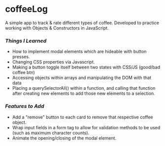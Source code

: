 # coffeeLog
A simple app to track &amp; rate different types of coffee. 
Developed to practice working with Objects & Constructors in JavaScript. 

### *Things I Learned*
* How to implement modal elements which are hideable with button presses. 
* Changing CSS properties via Javascript. 
* Making a button toggle itself between two states with CSS/JS (good/bad coffee btn)
* Accessing objects within arrays and manipulating the DOM with that data
* Placing a querySelectorAll() within a function, and calling that function after creating new elements to add those new elements to a selection. 

### *Features to Add*
* Add a "remove" button to each card to remove that respective coffee object.
* Wrap input fields in a form tag to allow for validation methods to be used (such as maximum character counts).
* Animate the opening/closing of the modal element.
